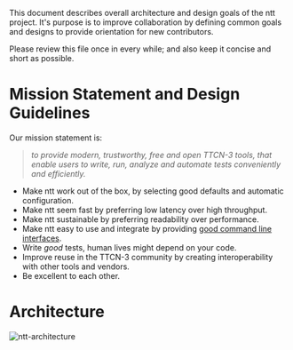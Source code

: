 This document describes overall architecture and design goals of the ntt
project. It's purpose is to improve collaboration by defining common goals and
designs to provide orientation for new contributors.

Please review this file once in every while; and also keep it concise and
short as possible.


# Mission Statement and Design Guidelines

Our mission statement is:

> _to provide modern, trustworthy, free and open TTCN-3 tools, that enable
> users to write, run, analyze and automate tests conveniently and
> efficiently._

* Make ntt work out of the box, by selecting good defaults and automatic
configuration.
* Make ntt seem fast by preferring low latency over high throughput.
* Make ntt sustainable by preferring readability over performance.
* Make ntt easy to use and integrate by providing [good command line
interfaces](https://clig.dev/).
* Write _good_ tests, human lives might depend on your code.
* Improve reuse in the TTCN-3 community by creating interoperability with other
tools and vendors.
* Be excellent to each other.

# Architecture

![ntt-architecture](https://user-images.githubusercontent.com/12729086/192311761-6122eaec-8aa0-49cd-8509-fe645df1a551.svg)
